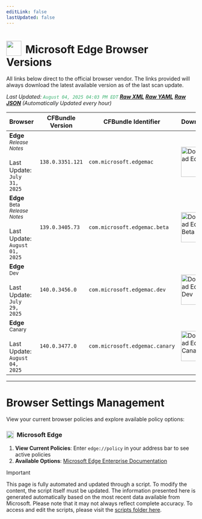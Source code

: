 ```yaml
---
editLink: false
lastUpdated: false
---
```


# <img src="/images/edge.png" style="height: 40px; display: inline-block; margin-right: 4px; vertical-align: text-bottom;"> Microsoft Edge Browser Versions

<span class="extra-small">All links below direct to the official browser vendor. The links provided will always download the latest available version as of the last scan update.</span>

<span class="extra-small">_Last Updated: <code style="color : mediumseagreen">August 04, 2025 04:03 PM EDT</code> [**_Raw XML_**](https://github.com/cocopuff2u/BOFA/blob/main/latest_edge_files/edge_latest_versions.xml) [**_Raw YAML_**](https://github.com/cocopuff2u/BOFA/blob/main/latest_edge_files/edge_latest_versions.yaml) [**_Raw JSON_**](https://github.com/cocopuff2u/BOFA/blob/main/latest_edge_files/edge_latest_versions.json) (Automatically Updated every hour)_</span>

| **Browser** | **CFBundle Version** | **CFBundle Identifier** | **Download** |
|------------|-------------------|---------------------|------------|
| **Edge** <br><a href="https://learn.microsoft.com/en-us/deployedge/microsoft-edge-relnote-stable-channel" style="text-decoration: none;"><small>_Release Notes_</small></a> <br><br>Last Update:<br>`July 31, 2025` | `138.0.3351.121` | `com.microsoft.edgemac` | <a href="https://msedge.sf.dl.delivery.mp.microsoft.com/filestreamingservice/files/26f80b70-962a-42b4-9bf0-735972466fd4/MicrosoftEdge-138.0.3351.121.pkg"><img src="/images/edge.png" alt="Download Edge" width="80"></a> |
| **Edge** <sup>Beta</sup> <br><a href="https://learn.microsoft.com/en-us/deployedge/microsoft-edge-relnote-beta-channel" style="text-decoration: none;"><small>_Release Notes_</small></a> <br><br>Last Update:<br>`August 01, 2025` | `139.0.3405.73` | `com.microsoft.edgemac.beta` | <a href="https://msedge.sf.dl.delivery.mp.microsoft.com/filestreamingservice/files/396cc25b-ac9f-4c1e-8fb6-77572e922a44/MicrosoftEdgeBeta-139.0.3405.73.pkg"><img src="/images/edge_beta.png" alt="Download Edge Beta" width="80"></a> |
| **Edge** <sup>Dev</sup> <br><br>Last Update:<br>`July 29, 2025` | `140.0.3456.0` | `com.microsoft.edgemac.dev` | <a href="https://msedge.sf.dl.delivery.mp.microsoft.com/filestreamingservice/files/0faf4c9b-74d6-4b36-8b89-5421766c1cca/MicrosoftEdgeDev-140.0.3456.0.pkg"><img src="/images/edge_dev.png" alt="Download Edge Dev" width="80"></a> |
| **Edge** <sup>Canary</sup> <br><br>Last Update:<br>`August 04, 2025` | `140.0.3477.0` | `com.microsoft.edgemac.canary` | <a href="https://msedge.sf.dl.delivery.mp.microsoft.com/filestreamingservice/files/2995d88c-0d59-4478-be2d-b36378c1fcbf/MicrosoftEdgeCanary-140.0.3477.0.pkg"><img src="/images/edge_canary.png" alt="Download Edge Canary" width="80"></a> |

---

# Browser Settings Management

View your current browser policies and explore available policy options:

### <img src="/images/edge.png" style="height: 20px; display: inline-block; margin-right: 4px; vertical-align: text-bottom;"> Microsoft Edge
1. **View Current Policies**: Enter `edge://policy` in your address bar to see active policies
2. **Available Options**: [Microsoft Edge Enterprise Documentation](https://learn.microsoft.com/en-us/deployedge/microsoft-edge-policies)

> [!IMPORTANT]
> This page is fully automated and updated through a script. To modify the content, the script itself must be updated. The information presented here is generated automatically based on the most recent data available from Microsoft. Please note that it may not always reflect complete accuracy. To access and edit the scripts, please visit the [scripts folder here](https://github.com/cocopuff2u/MOFA_WEBSITE/tree/main/update_readme_scripts).
